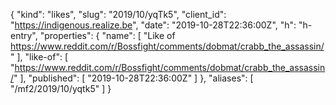 {
  "kind": "likes",
  "slug": "2019/10/yqTk5",
  "client_id": "https://indigenous.realize.be",
  "date": "2019-10-28T22:36:00Z",
  "h": "h-entry",
  "properties": {
    "name": [
      "Like of https://www.reddit.com/r/Bossfight/comments/dobmat/crabb_the_assassin/"
    ],
    "like-of": [
      "https://www.reddit.com/r/Bossfight/comments/dobmat/crabb_the_assassin/"
    ],
    "published": [
      "2019-10-28T22:36:00Z"
    ]
  },
  "aliases": [
    "/mf2/2019/10/yqtk5"
  ]
}

